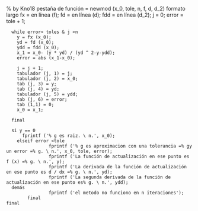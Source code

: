 % by Kno18
pestaña de función = newmod (x_0, tole, n, f, d, d_2)
	  formato largo
	  fx = en línea (f);
	  fd = en línea (d);
	  fdd = en línea (d_2);
	  j = 0;
	  error = tole + 1;
	  
	  while error> toles & j <n
	    y = fx (x_0);
	    yd = fd (x_0);
	    ydd = fdd (x_0);
	    x_1 = x_0- (y * yd) / (yd ^ 2-y-ydd);
	    error = abs (x_1-x_0);
	  
	    j = j + 1;
	    tabulador (j, 1) = j;
	    tabulador (j, 2) = x_0;
	    tab (j, 3) = y;
	    tab (j, 4) = yd;
	    tabulador (j, 5) = ydd;
	    tab (j, 6) = error;
	    tab (1,1) = 0;
	    x_0 = x_1;
	  
	  final
	  
	  si y == 0
	      fprintf ('% g es raiz. \ n.', x_0);
	    elseif error <tole
	                fprintf ('% g es aproximacion con una tolerancia =% gy un error =% g. \ n.', x_0, tole, error);
	                fprintf ('La función de actualización en ese punto es f (x) =% g. \ n.', y);
	                fprintf ('La derivada de la función de actualización en ese punto es d / dx =% g. \ n.', yd);
	                fprintf ('La segunda derivada de la función de actualización en ese punto es% g. \ n.', ydd);
	  demás
	                fprintf ('el metodo no funciono en n iteraciones');
			final
	final	

